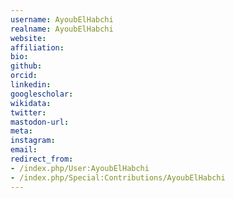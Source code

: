 ```yaml
---
username: AyoubElHabchi
realname: AyoubElHabchi
website: 
affiliation: 
bio: 
github: 
orcid: 
linkedin: 
googlescholar: 
wikidata: 
twitter: 
mastodon-url: 
meta:
instagram:
email:
redirect_from:
- /index.php/User:AyoubElHabchi
- /index.php/Special:Contributions/AyoubElHabchi
---
```

